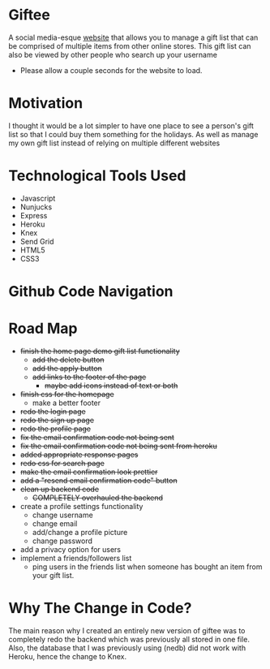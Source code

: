 # Giftee

A social media-esque [website](https://gift-ee.herokuapp.com/) that allows you to manage a gift list that can be comprised of multiple items from other online stores. This gift list can also be viewed by other people who search up your username
- Please allow a couple seconds for the website to load.

# Motivation

I thought it would be a lot simpler to have one place to see a person's gift list so that I could buy them something for the holidays. As well as manage my own gift list instead of relying on multiple different websites

# Technological Tools Used

- Javascript
- Nunjucks
- Express
- Heroku
- Knex
- Send Grid
- HTML5
- CSS3

# Github Code Navigation

# Road Map

- ~~finish the home page demo gift list functionality~~
    - ~~add the delete button~~
    - ~~add the apply button~~
    - ~~add links to the footer of the page~~
        - ~~maybe add icons instead of text or both~~
- ~~finish css for the homepage~~
    - make a better footer
- ~~redo the login page~~
- ~~redo the sign up page~~
- ~~redo the profile page~~
- ~~fix the email confirmation code not being sent~~
- ~~fix the email confirmation code not being sent from heroku~~
- ~~added appropriate response pages~~
- ~~redo css for search page~~
- ~~make the email confirmation look prettier~~
- ~~add a "resend email confirmation code" button~~
- ~~clean up backend code~~
    - ~~COMPLETELY overhauled the backend~~
- create a profile settings functionality
    - change username
    - change email
    - add/change a profile picture
    - change password
- add a privacy option for users
- implement a friends/followers list
    - ping users in the friends list when someone has bought an item from your gift list.

# Why The Change in Code?

The main reason why I created an entirely new version of giftee was to completely redo the backend which was previously all stored in one file. Also, the database that I was previously using (nedb) did not work with Heroku, hence the change to Knex. 